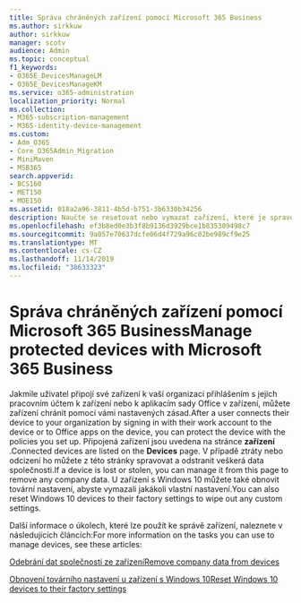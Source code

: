 ```yaml
---
title: Správa chráněných zařízení pomocí Microsoft 365 Business
ms.author: sirkkuw
author: sirkkuw
manager: scotv
audience: Admin
ms.topic: conceptual
f1_keywords:
- O365E_DevicesManageLM
- O365E_DevicesManageKM
ms.service: o365-administration
localization_priority: Normal
ms.collection:
- M365-subscription-management
- M365-identity-device-management
ms.custom:
- Adm_O365
- Core_O365Admin_Migration
- MiniMaven
- MSB365
search.appverid:
- BCS160
- MET150
- MOE150
ms.assetid: 018a2a96-3811-4b5d-b751-3b6330b34256
description: Naučte se resetovat nebo vymazat zařízení, které je spravováno pomocí zásad ochrany.
ms.openlocfilehash: ef3b8ed0e3b3f8b9136d3929bce1b835309498c7
ms.sourcegitcommit: 9a057e70637dcfe06d4f729a96c02be989cf9e25
ms.translationtype: MT
ms.contentlocale: cs-CZ
ms.lasthandoff: 11/14/2019
ms.locfileid: "38633323"
---
```

# <a name="manage-protected-devices-with-microsoft-365-business"></a><span data-ttu-id="e57e5-103">Správa chráněných zařízení pomocí Microsoft 365 Business</span><span class="sxs-lookup"><span data-stu-id="e57e5-103">Manage protected devices with Microsoft 365 Business</span></span>

<span data-ttu-id="e57e5-104">Jakmile uživatel připojí své zařízení k vaší organizaci přihlášením s jejich pracovním účtem k zařízení nebo k aplikacím sady Office v zařízení, můžete zařízení chránit pomocí vámi nastavených zásad.</span><span class="sxs-lookup"><span data-stu-id="e57e5-104">After a user connects their device to your organization by signing in with their work account to the device or to Office apps on the device, you can protect the device with the policies you set up.</span></span> <span data-ttu-id="e57e5-105">Připojená zařízení jsou uvedena na stránce **zařízení** .</span><span class="sxs-lookup"><span data-stu-id="e57e5-105">Connected devices are listed on the **Devices** page.</span></span> <span data-ttu-id="e57e5-106">V případě ztráty nebo odcizení ho můžete z této stránky spravovat a odstranit veškerá data společnosti.</span><span class="sxs-lookup"><span data-stu-id="e57e5-106">If a device is lost or stolen, you can manage it from this page to remove any company data.</span></span> <span data-ttu-id="e57e5-107">U zařízení s Windows 10 můžete také obnovit tovární nastavení, abyste vymazali jakákoli vlastní nastavení.</span><span class="sxs-lookup"><span data-stu-id="e57e5-107">You can also reset Windows 10 devices to their factory settings to wipe out any custom settings.</span></span> 

<span data-ttu-id="e57e5-108">Další informace o úkolech, které lze použít ke správě zařízení, naleznete v následujících článcích:</span><span class="sxs-lookup"><span data-stu-id="e57e5-108">For more information on the tasks you can use to manage devices, see these articles:</span></span> 
  
[<span data-ttu-id="e57e5-109">Odebrání dat společnosti ze zařízení</span><span class="sxs-lookup"><span data-stu-id="e57e5-109">Remove company data from devices</span></span>](remove-company-data.md)
  
[<span data-ttu-id="e57e5-110">Obnovení továrního nastavení u zařízení s Windows 10</span><span class="sxs-lookup"><span data-stu-id="e57e5-110">Reset Windows 10 devices to their factory settings</span></span>](reset-devices-to-factory-settings.md)
  

